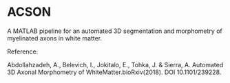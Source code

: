 # ACSON
A MATLAB pipeline for an automated 3D segmentation and morphometry of myelinated axons in white matter. 


Reference:

Abdollahzadeh, A., Belevich, I., Jokitalo, E., Tohka, J. & Sierra, A. Automated 3D Axonal Morphometry of WhiteMatter.bioRxiv(2018). DOI 10.1101/239228.
